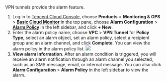VPN tunnels provide the alarm feature.
1. Log in to [Tencent Cloud Console](https://console.cloud.tencent.com/), choose **Products** > **Monitoring & OPS** > [**Basic Cloud Monitor**](https://console.cloud.tencent.com/monitor/overview) in the top pane, choose **Alarm Configuration** > [**Alarm Policy**](https://console.cloud.tencent.com/monitor/policylist) in the left sidebar, and click **+ New**.
2. Enter the alarm policy name, choose **VPC** > **VPN Tunnel** for **Policy Type**, select an alarm object, set an alarm policy, select a recipient group and an alarm channel, and click **Complete**. You can view the alarm policy in the alarm policy list.
![](https://main.qcloudimg.com/raw/ab2216a5a19eff3c62b473a06e3b5b05.png)
3. **View alarm information**.
After an alarm condition is triggered, you will receive an alarm notification through an alarm channel you selected, such as an SMS message, email, or internal message. You can also click **Alarm Configuration** > **Alarm Policy** in the left sidebar to view the alarm. <!--For more information, see [Alarm Configuration](()-->
